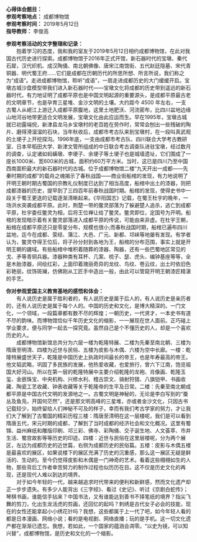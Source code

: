 **心得体会题目：**  
**参观考察地点：** 成都博物馆  
**参观考察时间：** 2019年5月12日  
**指导教师：** 李俊高  

**参观考察活动的文字整理和记录：**  
&emsp;&emsp;抱着学习的态度，我和我的室友于2019年5月12日相约成都博物馆，在此对我国古代历史进行探索。成都博物馆于2016年正式开馆，新石器时代的宝墩、秦代石犀，汉代织机、成汉陶俑、南北朝佛像、唐宋江南馆街、五代赵廷隐墓、宋代青铜器、明代蜀王府……它们是成都在历朝历代的所思所想、所言所说，我们称之为“成语”。走进成都博物馆，聆听“成语”，一扇走进成都历史的大门缓缓开启。宝墩古城沙盘模型带我们进入新石器时代——宝墩文化将成都的历史带到遥远的新石器时代，有力地证明了成都平原也是中国文明起源的重要源头，是成都平原最古老的文明章节，也是孕育三星堆、金沙文明的土壤。大约距今 4500 年左右，一支古蜀人从岷江上游迁入成都平原腹地，这里土地肥沃、河流密布，比四川盆地边缘山地河谷地带更适合文明发展，宝墩文化由此应运而生。早在1995年，宝墩古城就已初露端倪，新津县龙马乡宝墩村的老百姓在劳作时，常常会刨出一些残破的陶片、磨得滑溜溜的石块，当年秋收后，成都市考古队来到宝墩村，在一段叫真武观的土埂子上开挖探沟。1996年底，一支由成都市考古队、四川联合大学考古教研室、日本早稻田大学、新津文管所组成的中日联合考古调查队进驻宝墩，经过数月的调查，认定诸如蚂蟥墩、李埂子、余埂子等土埂子也是城墙遗址，它们围成了一座长1000米、宽600米的古城，面积约60万平方米。当时，这已是四川乃至中国西南面积最大的新石器时代的古城。位于成都博物馆二楼“九天开出一成都——先秦时期的成都”的载舟之魂揭示了春秋战国——商业街船棺的发现，有力地说明了开明王朝时期古蜀国的宗教礼仪制度已达到了相当高度，船棺中出土的漆器，则把成都漆器的历史，提早到了三四百年前春秋战国时期。船棺的发现，使得史书中一段关于蜀王更迭的记载逐渐清晰起来。《华阳国志》记载，在蜀王杜宇的晚年，一场洪水突袭成都平原。此时，荆楚一带的鳖灵部落为了躲避楚人追杀，逃亡到成都平原，杜宇委任鳖灵为相，后将王位禅让给了鳖灵。鳖灵即位，定国号为开明。船棺的发现暗示着有关鳖灵部落进入成都平原的传说，可能由来非虚。在杜宇王朝，船棺在成都平原还只是零星分布，规模也很小;而春秋战国时期，船棺已遍布四川盆地，迄今在成都、荥经、蒲江、大邑、广元、新都、邛崃等地屡有发现。有学者认为，鳖灵夺得王位后，将子孙分封到各地为王，船棺的分布范围，事实上就是开明王朝的疆域。有些船棺中堆积着随葬的漆器、陶器，还有一些巴蜀地区常见的戈、矛等青铜兵器。漆器种类有耳杯、几案、梳子、瑟、虎头、编钟基座等等，全是木胎漆器，间绘红彩，上面印着瑰丽奇异的龙纹、鸟纹、卷云纹，出土时依旧色彩艳丽，纹饰斑斓，仿佛刚从工匠手中造出一般，由此可以管窥开明王朝漆匠精湛的手艺。

**你对参观爱国主义教育基地的感悟和体会：**  
&emsp;&emsp;有人说历史是属于胜利者的，有人说历史是属于后人的，有人说历史是亲历者的，还有人说历史是属于每个人的。中国的历史和文化，是博大精深的。一门文化，一个领域，一段篇章都有数不尽的辉煌；一朝历史，一代贤才，一本史书有道不尽的韵味。而博物馆恰似千年历史文化的缩影，一一展现在世人面前。正巧碰上学业要求，便与同学一起去一探究竟。虽然自己是个不懂历史的人，却是一个喜欢历史的人。  
&emsp;&emsp;成都博物馆新馆总共分为六层一楼为乾隆特展、二楼为先秦至南北朝、三楼为隋唐至明清、四楼为近世与民俗、五楼为皮影与木偶、六楼为空中长廊。一楼：乾隆特展盛世天子，乾隆是中国历史上执政时间最长的帝王，也是年寿最高的帝王。他文韬武略，巩固了多民族的发展，他热爱收藏，也爱旅行，曾六下江南，饱览祖国大好河山。所以在第一层的乾隆特展中主要介绍乾隆的龙袍、肖像画、乾隆玉玺、金嵌珠宝、中央机构、兴修水利、稽古崇文、骑射狩猎、八旗铠甲、书画收藏、陶瓷工艺收藏、钟表收藏等关于乾隆帝的生平及日常。二楼：先秦至南北朝成都平原是中国古代文明的发源地之一。古蜀文明是神秘的，无论是李白写到的“蚕丛及鱼凫，开国何茫然”，还是那文明高峰的三星堆，亦或者金沙文化，只因古书记载较少，始终留给人们神秘不可及的样子，幸而有我们考古学家的努力，才让我们大了解到了古蜀国的精彩历程三楼：隋唐至清明在这一层楼呢，我们是可以看到隋唐五代，宋元时期的成都，了解到了当时成都的经济社会和文化概况。这里有蜀锦、益州麻纸和雕版印刷、邛三彩、佛寺、彩陶俑、交子诞生地、人文荟萃、市井生活、蜀宫故影等等历史的印迹。四楼：近世与民俗在这里层楼呢，分为两个展区，左边为成都历史的近世篇，右侧为成都历史的民俗篇。五楼：皮影与木偶五楼是最喜欢的展区，如果说楼下的展区充满了历史的沉重感，那么这一展区无疑是鲜活的、生动的。至今仍觉得皮影和木偶是一门神奇的艺术。看着这些栩栩如生的人物，那些背后工作者幸苦努力的制作过程也似历历在目。这不仅是历史文化的再现，还是现代人难以到达的境界。  
&emsp;&emsp;对于如今年轻的一代，越来越追求时代带来的便利和新鲜感，然而文化遗产却正一步步遗失。有多少人能背出《三字经》、看过《史记》、听过《京剧白蛇传》；琴棋书画，谁能信手拈来？中国书法，又有谁能达到善书不择笔纸的境界？指尖飞舞的剪刀，化出生龙活虎的剪画，还回忆的起吗？刺绣是古代女子必会的技能，现在的女性还能拿起小小绣花针吗？我想，这些都属于上一代了吧，如今年轻人看的都是日本漫画、网络小说；看的是电视剧、网络直播；玩的是手机。这一切文化遗产都在渐渐已遗忘。我想，若如此，一个国家的蕴涵会凋零。“以史为镜，可以知兴替”，成都博物馆，是历史和文化的一个缩影。
